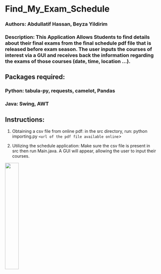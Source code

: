 # Find_My_Exam_Schedule
### Authors: Abdullatif Hassan, Beyza Yildirim
### Description: This Application Allows Students to find details about their final exams from the final schedule pdf file that is released before exam season. The user inputs the courses of interest via a GUI and receives back the information regarding the exams of those courses (date, time, location ...). 
## Packages required: 
### Python: tabula-py, requests, camelot, Pandas
### Java: Swing, AWT
## Instructions:
1) Obtaining a csv file from online pdf: in the src directory, run: python importing.py `<url of the pdf file available online`>
  
2) Utilizing the schedule application: Make sure the csv file is present in src then run Main.java. A GUI will appear, allowing the user to input their courses. 

<img src="https://hizliresim.com/RS67gu.png" width="30%"></img>
